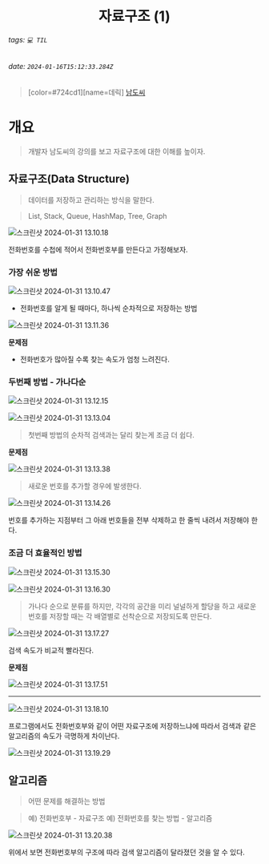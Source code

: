 <h1><center> 자료구조 (1) </center></h1>

###### tags: `💻 TIL`
###### date: `2024-01-16T15:12:33.284Z`

> [color=#724cd1][name=데릭]
> [남도씨](https://www.youtube.com/watch?v=w1ufjTiNOks)

# 개요 

> 개발자 남도씨의 강의를 보고 자료구조에 대한 이해를 높이자.

## 자료구조(Data Structure)

> 데이터를 저장하고 관리하는 방식을 말한다.

> List, Stack, Queue, HashMap, Tree, Graph

![스크린샷 2024-01-31 13.10.18](https://hackmd.io/_uploads/HyEEOHP9a.png)

전화번호를 수첩에 적어서 전화번호부를 만든다고 가정해보자.

### 가장 쉬운 방법

![스크린샷 2024-01-31 13.10.47](https://hackmd.io/_uploads/BkzLuHD5p.png)

- 전화번호를 알게 될 때마다, 하나씩 순차적으로 저장하는 방법

![스크린샷 2024-01-31 13.11.36](https://hackmd.io/_uploads/HkQYdSDc6.png)

**문제점**

- 전화번호가 많아질 수록 찾는 속도가 엄청 느려진다.

### 두번째 방법 - 가나다순

![스크린샷 2024-01-31 13.12.15](https://hackmd.io/_uploads/HyqouSDqp.png)


![스크린샷 2024-01-31 13.13.04](https://hackmd.io/_uploads/Sk5COBwc6.png)

> 첫번째 방법의 순차적 검색과는 달리 찾는게 조금 더 쉽다. 

**문제점**

![스크린샷 2024-01-31 13.13.38](https://hackmd.io/_uploads/rJ6gYHv5a.png)

> 새로운 번호를 추가할 경우에 발생한다. 

![스크린샷 2024-01-31 13.14.26](https://hackmd.io/_uploads/S1JEFHPq6.png)

번호를 추가하는 지점부터 그 아래 번호들을 전부 삭제하고 한 줄씩 내려서 저장해야 한다.

### 조금 더 효율적인 방법 

![스크린샷 2024-01-31 13.15.30](https://hackmd.io/_uploads/SJa_FSPcT.png)

![스크린샷 2024-01-31 13.16.30](https://hackmd.io/_uploads/BJKjFHPqp.png)

> 가나다 순으로 분류를 하지만, 각각의 공간을 미리 널널하게 할당을 하고 새로운 번호를 저장할 때는 각 배열별로 선착순으로 저장되도록 만든다.  


![스크린샷 2024-01-31 13.17.27](https://hackmd.io/_uploads/S1-JqrDq6.png)

검색 속도가 비교적 빨라진다. 

**문제점**

![스크린샷 2024-01-31 13.17.51](https://hackmd.io/_uploads/Hk9xcHw96.png)


--- 

![스크린샷 2024-01-31 13.18.10](https://hackmd.io/_uploads/By3bqBwca.png)

프로그램에서도 전화번호부와 같이 어떤 자료구조에 저장하느냐에 따라서 검색과 같은 알고리즘의 속도가 극명하게 차이난다.

![스크린샷 2024-01-31 13.19.29](https://hackmd.io/_uploads/SyjI9Svqp.png)


## 알고리즘

> 어떤 문제를 해결하는 방법

> 예) 전화번호부 - 자료구조
> 예) 전화번호를 찾는 방법 - 알고리즘

![스크린샷 2024-01-31 13.20.38](https://hackmd.io/_uploads/rygj5Sw5p.png)

위에서 보면 전화번호부의 구조에 따라 검색 알고리즘이 달라졌던 것을 알 수 있다. 